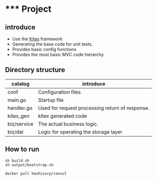 # *** Project

## introduce

- Use the [Kitex](https://github.com/cloudwego/kitex/) framework
- Generating the base code for unit tests.
- Provides basic config functions
- Provides the most basic MVC code hierarchy.

## Directory structure

|  catalog   | introduce  |
|  ----  | ----  |
| conf  | Configuration files |
| main.go  | Startup file |
| handler.go  | Used for request processing return of response. |
| kitex_gen  | kitex generated code |
| biz/service  | The actual business logic. |
| biz/dal  | Logic for operating the storage layer |

## How to run

```shell
sh build.sh
sh output/bootstrap.sh

docker pull hashicorp/consul
```
